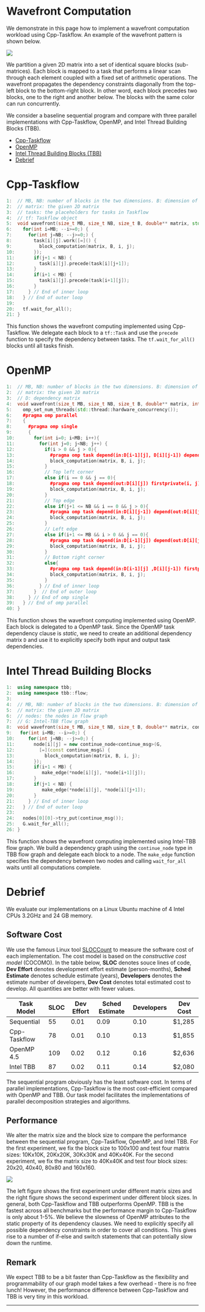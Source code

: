 # Wavefront Computation

We demonstrate in this page how to implement a wavefront computation workload 
using Cpp-Taskflow. 
An example of the wavefront pattern is shown below.

![](wavefront.png)

We partition a given 2D matrix into a set of identical square blocks (sub-matrices).
Each block is mapped to a task that performs a linear scan through each element
coupled with a fixed set of arithmetic operations.
The wavefront propagates the dependency constraints diagonally 
from the top-left block to the bottom-right block. 
In other word, each block precedes two blocks, one to the
right and another below. 
The blocks with the same color can run concurrently.

We consider a baseline sequential program and 
compare with three parallel implementations with Cpp-Taskflow, OpenMP, 
and Intel Thread Building Blocks (TBB).

+ [Cpp-Taskflow](#cpp-taskflow)
+ [OpenMP](#openmp)
+ [Intel Thread Building Blocks (TBB)](#intel-thread-building-blocks)
+ [Debrief](#debrief)

# Cpp-Taskflow

```cpp 
1:  // MB, NB: number of blocks in the two dimensions. B: dimension of a block
2:  // matrix: the given 2D matrix   
3:  // tasks: the placeholders for tasks in Taskflow
4:  // tf: Taskflow object
5:  void wavefront(size_t MB, size_t NB, size_t B, double** matrix, std::vector<std::vector<tf::Task>>& tasks, tf::Taskflow& tf){ 
6:    for(int i=MB; --i>=0;) { 
7:      for(int j=NB; --j>=0;) { 
8:        task[i][j].work([=]() {
9:          block_computation(matrix, B, i, j); 
10:       });  
11:       if(j+1 < NB) {
12:         task[i][j].precede(task[i][j+1]);
13:       }
14:       if(i+1 < MB) {
15:         task[i][j].precede(task[i+1][j]);
16:       }
17:     } // End of inner loop
18:   } // End of outer loop
19:
20:   tf.wait_for_all();
21: }
```
This function shows the wavefront computing implemented using Cpp-Taskflow. We
delegate each block to a `tf::Task` and use the `precede` function to specify
the dependency between tasks. The `tf.wait_for_all()` blocks until all tasks finish.

# OpenMP 

```cpp
1:  // MB, NB: number of blocks in the two dimensions. B: dimension of a block
2:  // matrix: the given 2D matrix 
3:  // D: dependency matrix 
4:  void wavefront(size_t MB, size_t NB, size_t B, double** matrix, int** D){
5:    omp_set_num_threads(std::thread::hardware_concurrency());
6:    #pragma omp parallel
7:    {
8:      #pragma omp single
9:      {
10:       for(int i=0; i<MB; i++){
11:         for(int j=0; j<NB; j++) {
12:           if(i > 0 && j > 0){
13:             #pragma omp task depend(in:D[i-1][j], D[i][j-1]) depend(out:D[i][j]) firstprivate(i, j)
14:             block_computation(matrix, B, i, j);
15:           }
16:           // Top left corner
17:           else if(i == 0 && j == 0){
18:             #pragma omp task depend(out:D[i][j]) firstprivate(i, j)
19:             block_computation(matrix, B, i, j);
20:           }
21:           // Top edge  
22:           else if(j+1 <= NB && i == 0 && j > 0){
23:             #pragma omp task depend(in:D[i][j-1]) depend(out:D[i][j]) firstprivate(i, j)
24:             block_computation(matrix, B, i, j);
25:           }
26:           // Left edge
27:           else if(i+1 <= MB && i > 0 && j == 0){
28:             #pragma omp task depend(in:D[i-1][j]) depend(out:D[i][j]) firstprivate(i, j)
29:             block_computation(matrix, B, i, j);
30:           }
31:           // Bottom right corner
32:           else{
33:             #pragma omp task depend(in:D[i-1][j] ,D[i][j-1]) firstprivate(i, j)
34:             block_computation(matrix, B, i, j);
35:           }
36:         } // End of inner loop
37:       }  // End of outer loop
38:     } // End of omp single 
39:   } // End of omp parallel 
40: }
```

This function shows the wavefront computing implemented using OpenMP. Each
block is delegated to a OpenMP task. 
Since the OpenMP task dependency clause is *static*,
we need to create an additional dependency matrix `D` 
and use it to explicitly specify both input and output task dependencies.


# Intel Thread Building Blocks

```cpp 
1:  using namespace tbb;
2:  using namespace tbb::flow;
3:  
4:  // MB, NB: number of blocks in the two dimensions. B: dimension of a block
5:  // matrix: the given 2D matrix   
6:  // nodes: the nodes in flow graph
7:  // G: Intel-TBB flow graph
8:  void wavefront(size_t MB, size_t NB, size_t B, double** matrix, continue_node<continue_msg> ***nodes, Graph& G){ 
9:   for(int i=MB; --i>=0;) { 
10:     for(int j=NB; --j>=0;) {
11:       node[i][j] = new continue_node<continue_msg>(G,
12:         [=](const continue_msg&) {
13:           block_computation(matrix, B, i, j); 
14:       });
15:       if(i+1 < MB) {
16:          make_edge(*node[i][j], *node[i+1][j]);
17:       }
18:       if(j+1 < NB) {
19:          make_edge(*node[i][j], *node[i][j+1]);
20:       } 
21:     } // End of inner loop
22:   } // End of outer loop
23:  
24:   nodes[0][0]->try_put(continue_msg());
25:   G.wait_for_all();
26: }
```

This function shows the wavefront computing implemented using Intel-TBB flow graph. We 
build a dependency graph using the `continue_node` type in TBB flow graph and delegate 
each block to a node. The `make_edge` function specifies the dependency between two nodes 
and calling `wait_for_all` waits until all computations complete.


# Debrief

We evaluate our implementations on a 
Linux Ubuntu machine of 4 Intel CPUs 3.2GHz and 24 GB memory. 

## Software Cost

We use the famous Linux tool [SLOCCount][SLOCCount] to measure the software cost of
each implementation.
The cost model is based on the *constructive cost model* (COCOMO).
In the table below, **SLOC** denotes souce lines of code, 
**Dev Effort** denotes development effort estimate (person-months),
**Sched Estimate** denotes schedule estimate (years),
**Developers** denotes the estimate number of developers,
**Dev Cost** denotes total estimated cost to develop.
All quantities are better with fewer values.

| Task Model   | SLOC | Dev Effort | Sched Estimate | Developers | Dev Cost |
| ------------ | ---- | ---------- | -------------- | ---------- | -------- |
| Sequential   | 55   | 0.01       | 0.09           | 0.10       | $1,285   |
| Cpp-Taskflow | 78   | 0.01       | 0.10           | 0.13       | $1,855   |
| OpenMP 4.5   | 109  | 0.02       | 0.12           | 0.16       | $2,636   |
| Intel TBB    | 87   | 0.02       | 0.11           | 0.14       | $2,080   |

The sequential program obviously has the least software cost.
In terms of parallel implementations,
Cpp-Taskflow is the most cost-efficient compared with OpenMP and TBB.
Our task model facilitates the implementations of parallel decomposition strategies
and algorithms.

## Performance

We alter the matrix size and the block size
to compare the performance between the sequential program, Cpp-Taskflow, OpenMP, and Intel TBB.
For the first
experiment, we fix the block size to 100x100 and test four matrix sizes:
10Kx10K, 20Kx20K, 30Kx30K and 40Kx40K. 
For the second experiment, we fix the
matrix size to 40Kx40K and test four block sizes: 20x20, 40x40, 80x80 and 160x160.

![](experiment.png)

The left figure shows the first experiment under different matrix sizes and
the right figure shows the second experiment under different block sizes.
In general,
both Cpp-Taskflow and TBB outperforms OpenMP.
TBB is the fastest across all benchmarks but the performance margin to Cpp-Taskflow
is only about 1-5%.
We believe the slowness of OpenMP attributes to the static property of its dependency clauses.
We need to explicitly specify all possible dependency constraints
in order to cover all conditions.
This gives rise to a number of if-else and switch statements
that can potentially slow down the runtime.

## Remark

We expect TBB to be a bit faster than Cpp-Taskflow as the flexibility and programmability
of our graph model takes a few overhead - there is no free lunch!
However, the performance difference between Cpp-Taskflow and TBB is very tiny
in this workload.


* * *

[GraphvizOnline]:        https://dreampuf.github.io/GraphvizOnline/
[Intel Developer Zone]:  https://software.intel.com/en-us/blogs/2011/09/09/implementing-a-wave-front-computation-using-the-intel-threading-building-blocks-flow-graph
[SLOCCount]:             https://dwheeler.com/sloccount/

